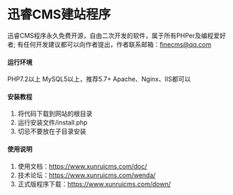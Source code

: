 # 迅睿CMS建站程序

迅睿CMS程序永久免费开源，自由二次开发的软件，属于所有PHPer及编程爱好者;
有任何开发建议都可以向作者提出，作者联系邮箱：finecms@qq.com

#### 运行环境
PHP7.2以上
MySQL5以上，推荐5.7+
Apache、Nginx、IIS都可以

#### 安装教程

1. 将代码下载到网站的根目录
2. 运行安装文件/install.php
3. 切忌不要放在子目录安装

#### 使用说明

1. 使用文档：https://www.xunruicms.com/doc/
2. 技术论坛：https://www.xunruicms.com/wenda/
3. 正式版程序下载：https://www.xunruicms.com/down/
